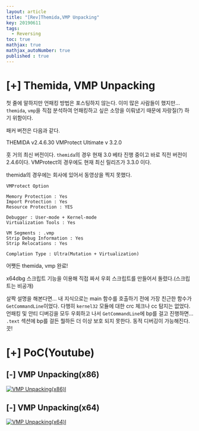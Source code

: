 ```yaml
---
layout: article
title: "[Rev]Themida,VMP Unpacking"
key: 20190611
tags:
  - Reversing
toc: true
mathjax: true
mathjax_autoNumber: true
published : true
---
```


# [+] Themida, VMP Unpacking

<!--more-->

첫 줄에 말하지만 언패킹 방법은 포스팅하지 않는다. 이미 많은 사람들이 했지만... `themida`, `vmp`을 직접 분석하여 언패킹하고 싶은 소망을 이뤄냈기 때문에 자랑질(?) 하기 위함이다.

패커 버전은 다음과 같다.

THEMIDA v2.4.6.30
VMProtect Ultimate v 3.2.0

훗 거의 최신 버전이다. `themida`의 경우 현재 3.0 베타 진행 중이고 바로 직전 버전이 2.4.6이다.
VMProtect의 경우에도 현재 최신 릴리즈가 3.3.0 이다.

themida의 경우에는 회사에 있어서 동영상을 찍지 못했다.

```
VMProtect Option

Memory Protection : Yes
Import Protection : Yes
Resource Protection : YES

Debugger : User-mode + Kernel-mode
Virtualization Tools : Yes

VM Segments : .vmp
Strip Debug Information : Yes
Strip Relocations : Yes

Complation Type : Ultra(Mutation + Virtualization)
```

어쨋든 themida, vmp 완료!

x64dbg 스크립트 기능을 이용해 직접 짜서 우회 스크립트를 만들어서 돌렸다.(스크립트는 비공개) 

살짝 설명을 해본다면... 내 지식으로는 main 함수를 호출하기 전에 가장 친근한 함수가 `GetCommandLine`이었다. 다행히 `kernel32` 모듈에 대한 crc 체크나 cc 탐지는 없었다. 언패킹 및 안티 디버깅을 모두 우회하고 나서 `GetCommandLine`에 bp를 걸고 진행하면... `.text` 섹션에 bp를 걸든 뭘하든 더 이상 보호 되지 못한다. 동적 디버깅이 가능해진다. 끗!

# [+] PoC(Youtube)

## [-] VMP Unpacking(x86)

  [![VMP Unpacking(x86)l](http://img.youtube.com/vi/QLw9lMz7SkA/0.jpg)](https://youtu.be/QLw9lMz7SkA?t=0s) 

## [-] VMP Unpacking(x64)

  [![VMP Unpacking(x64)l](http://img.youtube.com/vi/I4WoM1d0XeM/0.jpg)](https://youtu.be/I4WoM1d0XeM?t=0s) 